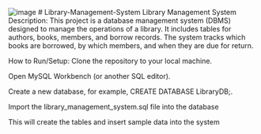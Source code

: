 ![image](https://github.com/user-attachments/assets/2009f1da-2003-4607-b513-ecca1edeecde) # Library-Management-System
Library Management System
Description:
This project is a database management system (DBMS) designed to manage the operations of a library. It includes tables for authors, books, members, and borrow records. The system tracks which books are borrowed, by which members, and when they are due for return.

How to Run/Setup:
Clone the repository to your local machine.

Open MySQL Workbench (or another SQL editor).

Create a new database, for example, CREATE DATABASE LibraryDB;.

Import the library_management_system.sql file into the database 

This will create the tables and insert sample data into the system



